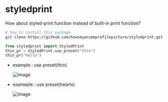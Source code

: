 # styledprint
How about styled-print function instead of built-in print function?
```zsh
# how to install this package
git clone https://github.com/howsmyanimeprofilepicture/styledprint.git
```


```python
from styledprint import StyledPrint
thin_pr = StyledPrint.use_preset("thin")
thin_pr("hello")
```


- example : use preset(thin)

   ![image](https://user-images.githubusercontent.com/75282888/145711410-98da1a1d-f409-4015-a7d7-c0bb616cecca.png)


- exameple : use preset(hearts)

   ![image](https://user-images.githubusercontent.com/75282888/145711400-94fd36a2-27f6-4f0a-82ea-6b549f7cba14.png)
